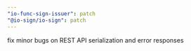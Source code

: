 ```yaml
---
"io-func-sign-issuer": patch
"@io-sign/io-sign": patch
---
```


fix minor bugs on REST API serialization and error responses
